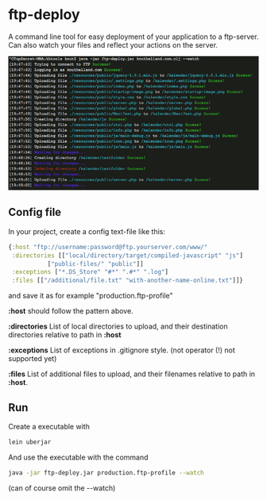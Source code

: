 # ftp-deploy

A command line tool for easy deployment of your application to a
ftp-server. Can also watch your files and reflect your actions on the
server.

![Screenshot](doc/screenshot.png "Screenshot")

## Config file

In your project, create a config text-file like this:

```clojure
{:host "ftp://username:password@ftp.yourserver.com/www/"
 :directories [["local/directory/target/compiled-javascript" "js"]
 	       ["public-files/" "public"]]
 :exceptions ["*.DS_Store" "#*" ".#*" ".log"]
 :files [["/additional/file.txt" "with-another-name-online.txt"]]}
```

and save it as for example "production.ftp-profile"

**:host** should follow the pattern above.

**:directories** List of local directories to upload, and their destination
directories relative to path in **:host**

**:exceptions** List of exceptions in .gitignore style. (not operator (!) not
supported yet)

**:files** List of additional files to upload, and their filenames relative to
path in **:host**.


## Run

Create a executable with
```bash
lein uberjar
```

And use the executable with the command
```bash
java -jar ftp-deploy.jar production.ftp-profile --watch
```

(can of course omit the --watch)